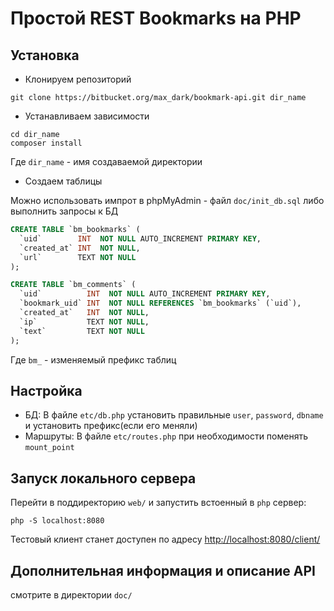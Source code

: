 Простой REST Bookmarks на PHP
===

Установка
---
* Клонируем репозиторий
```
git clone https://bitbucket.org/max_dark/bookmark-api.git dir_name
```
* Устанавливаем зависимости
```
cd dir_name
composer install
```
Где `dir_name` - имя создаваемой директории
* Создаем таблицы

Можно использовать импрот в phpMyAdmin - файл `doc/init_db.sql`
либо выполнить запросы к БД
```sql
CREATE TABLE `bm_bookmarks` (
  `uid`        INT  NOT NULL AUTO_INCREMENT PRIMARY KEY,
  `created_at` INT  NOT NULL,
  `url`        TEXT NOT NULL
);

CREATE TABLE `bm_comments` (
  `uid`          INT  NOT NULL AUTO_INCREMENT PRIMARY KEY,
  `bookmark_uid` INT  NOT NULL REFERENCES `bm_bookmarks` (`uid`),
  `created_at`   INT  NOT NULL,
  `ip`           TEXT NOT NULL,
  `text`         TEXT NOT NULL
);
```
Где `bm_` - изменяемый префикс таблиц

Настройка
---
* БД: В файле `etc/db.php` установить правильные `user`, `password`, `dbname` и установить префикс(если его меняли)
* Маршруты: В файле `etc/routes.php` при необходимости поменять `mount_point`

Запуск локального сервера
---
Перейти в поддиректорию `web/` и запустить встоенный в `php` сервер:
```
php -S localhost:8080
```
Тестовый клиент станет доступен по адресу [http://localhost:8080/client/](http://localhost:8080/client/)

Дополнительная информация и описание API
---
смотрите в директории `doc/`
